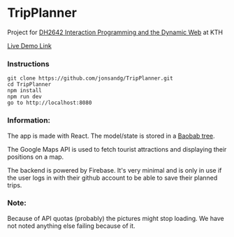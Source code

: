# TripPlanner

Project for [DH2642 Interaction Programming and the Dynamic Web](https://www.kth.se/student/kurser/kurs/DH2642?l=en) at KTH

[Live Demo Link](https://fast-hamlet-95669.herokuapp.com)

### Instructions
```
git clone https://github.com/jonsandg/TripPlanner.git
cd TripPlanner
npm install
npm run dev
go to http://localhost:8080
```

### Information:
The app is made with React. The model/state is stored in a [Baobab tree](https://github.com/Yomguithereal/baobab).

The Google Maps API is used to fetch tourist attractions and displaying their positions on a map.

The backend is powered by Firebase. It's very minimal and is only in use if the user logs in with their github account to be able to save their planned trips.

### Note:
Because of API quotas (probably) the pictures might stop loading. We have not noted anything else failing because of it.
